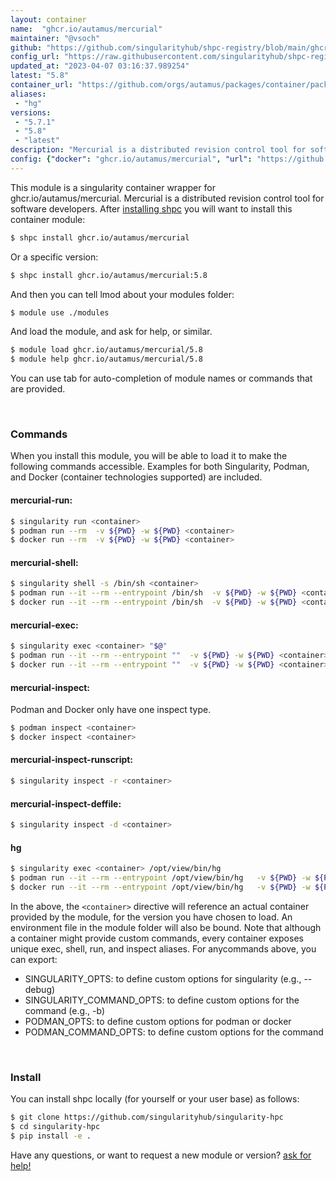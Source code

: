 ```yaml
---
layout: container
name:  "ghcr.io/autamus/mercurial"
maintainer: "@vsoch"
github: "https://github.com/singularityhub/shpc-registry/blob/main/ghcr.io/autamus/mercurial/container.yaml"
config_url: "https://raw.githubusercontent.com/singularityhub/shpc-registry/main/ghcr.io/autamus/mercurial/container.yaml"
updated_at: "2023-04-07 03:16:37.989254"
latest: "5.8"
container_url: "https://github.com/orgs/autamus/packages/container/package/mercurial"
aliases:
 - "hg"
versions:
 - "5.7.1"
 - "5.8"
 - "latest"
description: "Mercurial is a distributed revision control tool for software developers."
config: {"docker": "ghcr.io/autamus/mercurial", "url": "https://github.com/orgs/autamus/packages/container/package/mercurial", "maintainer": "@vsoch", "description": "Mercurial is a distributed revision control tool for software developers.", "latest": {"5.8": "sha256:17a6a0f03fef5de91a1cffbfdf12a5fd6c285391a748f28dffb30c285551c152"}, "tags": {"5.7.1": "sha256:5671150262c821b0b66376c50f74a577a9f04d1668f25f0f4d2b414c4d14d94f", "5.8": "sha256:17a6a0f03fef5de91a1cffbfdf12a5fd6c285391a748f28dffb30c285551c152", "latest": "sha256:17a6a0f03fef5de91a1cffbfdf12a5fd6c285391a748f28dffb30c285551c152"}, "aliases": {"hg": "/opt/view/bin/hg"}}
---
```


This module is a singularity container wrapper for ghcr.io/autamus/mercurial.
Mercurial is a distributed revision control tool for software developers.
After [installing shpc](#install) you will want to install this container module:


```bash
$ shpc install ghcr.io/autamus/mercurial
```

Or a specific version:

```bash
$ shpc install ghcr.io/autamus/mercurial:5.8
```

And then you can tell lmod about your modules folder:

```bash
$ module use ./modules
```

And load the module, and ask for help, or similar.

```bash
$ module load ghcr.io/autamus/mercurial/5.8
$ module help ghcr.io/autamus/mercurial/5.8
```

You can use tab for auto-completion of module names or commands that are provided.

<br>

### Commands

When you install this module, you will be able to load it to make the following commands accessible.
Examples for both Singularity, Podman, and Docker (container technologies supported) are included.

#### mercurial-run:

```bash
$ singularity run <container>
$ podman run --rm  -v ${PWD} -w ${PWD} <container>
$ docker run --rm  -v ${PWD} -w ${PWD} <container>
```

#### mercurial-shell:

```bash
$ singularity shell -s /bin/sh <container>
$ podman run --it --rm --entrypoint /bin/sh  -v ${PWD} -w ${PWD} <container>
$ docker run --it --rm --entrypoint /bin/sh  -v ${PWD} -w ${PWD} <container>
```

#### mercurial-exec:

```bash
$ singularity exec <container> "$@"
$ podman run --it --rm --entrypoint ""  -v ${PWD} -w ${PWD} <container> "$@"
$ docker run --it --rm --entrypoint ""  -v ${PWD} -w ${PWD} <container> "$@"
```

#### mercurial-inspect:

Podman and Docker only have one inspect type.

```bash
$ podman inspect <container>
$ docker inspect <container>
```

#### mercurial-inspect-runscript:

```bash
$ singularity inspect -r <container>
```

#### mercurial-inspect-deffile:

```bash
$ singularity inspect -d <container>
```


#### hg

```bash
$ singularity exec <container> /opt/view/bin/hg
$ podman run --it --rm --entrypoint /opt/view/bin/hg   -v ${PWD} -w ${PWD} <container> -c " $@"
$ docker run --it --rm --entrypoint /opt/view/bin/hg   -v ${PWD} -w ${PWD} <container> -c " $@"
```



In the above, the `<container>` directive will reference an actual container provided
by the module, for the version you have chosen to load. An environment file in the
module folder will also be bound. Note that although a container
might provide custom commands, every container exposes unique exec, shell, run, and
inspect aliases. For anycommands above, you can export:

 - SINGULARITY_OPTS: to define custom options for singularity (e.g., --debug)
 - SINGULARITY_COMMAND_OPTS: to define custom options for the command (e.g., -b)
 - PODMAN_OPTS: to define custom options for podman or docker
 - PODMAN_COMMAND_OPTS: to define custom options for the command

<br>

### Install

You can install shpc locally (for yourself or your user base) as follows:

```bash
$ git clone https://github.com/singularityhub/singularity-hpc
$ cd singularity-hpc
$ pip install -e .
```

Have any questions, or want to request a new module or version? [ask for help!](https://github.com/singularityhub/singularity-hpc/issues)